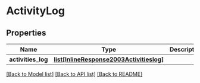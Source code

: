 # ActivityLog

## Properties
Name | Type | Description | Notes
------------ | ------------- | ------------- | -------------
**activities_log** | [**list[InlineResponse2003Activitieslog]**](InlineResponse2003Activitieslog.md) |  | 

[[Back to Model list]](../README.md#documentation-for-models) [[Back to API list]](../README.md#documentation-for-api-endpoints) [[Back to README]](../README.md)


